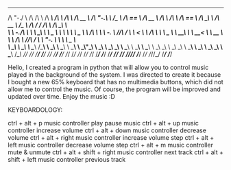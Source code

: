  __    __     __  __     ______     __     ______     ______     __   __     ______   ______     ______     __         ______     ______     __  __     ______     ______   __  __     ______     __  __    
/\ "-./  \   /\ \/\ \   /\  ___\   /\ \   /\  ___\   /\  __ \   /\ "-.\ \   /\__  _\ /\  == \   /\  __ \   /\ \       /\  ___\   /\  == \   /\ \_\ \   /\  __ \   /\__  _\ /\ \/ /    /\  ___\   /\ \_\ \   
\ \ \-./\ \  \ \ \_\ \  \ \___  \  \ \ \  \ \ \____  \ \ \/\ \  \ \ \-.  \  \/_/\ \/ \ \  __<   \ \ \/\ \  \ \ \____  \ \  __\   \ \  __<   \ \  __ \  \ \ \/\ \  \/_/\ \/ \ \  _"-.  \ \  __\   \ \____ \  
 \ \_\ \ \_\  \ \_____\  \/\_____\  \ \_\  \ \_____\  \ \_____\  \ \_\\"\_\    \ \_\  \ \_\ \_\  \ \_____\  \ \_____\  \ \_____\  \ \_\ \_\  \ \_\ \_\  \ \_____\    \ \_\  \ \_\ \_\  \ \_____\  \/\_____\ 
  \/_/  \/_/   \/_____/   \/_____/   \/_/   \/_____/   \/_____/   \/_/ \/_/     \/_/   \/_/ /_/   \/_____/   \/_____/   \/_____/   \/_/ /_/   \/_/\/_/   \/_____/     \/_/   \/_/\/_/   \/_____/   \/_____/ 
                                                                                                                                                                                                          





Hello, I created a program in python that will allow you to control music played in the background of the system. I was directed to create it because I bought a new 65% keyboard that has no multimedia buttons, which did not allow me to control the music. Of course, the program will be improved and updated over time. Enjoy the music :D  



KEYBOARDOLOGY:

ctrl + alt + p 	 	music controller play pause music
ctrl + alt + up	 	music controller increase volume
ctrl + alt + down	 	music controller decrease volume
ctrl + alt + right	 	music controller increase volume step
ctrl + alt + left	 	music controller decrease volume step
ctrl + alt + m 		music controller mute & unmute
ctrl + alt + shift + right	 music controller next track
ctrl + alt + shift + left	 music controller previous track
